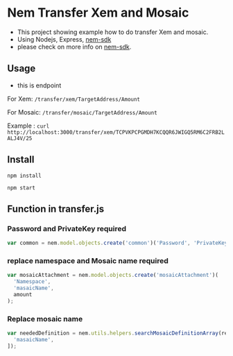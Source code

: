 # Nem Transfer Xem and Mosaic

* This project showing example how to do transfer Xem and mosaic.
* Using Nodejs, Express, [nem-sdk][nem-sdk]
* please check on more info on [nem-sdk][nem-sdk].

## Usage

* this is endpoint

For Xem: `/transfer/xem/TargetAddress/Amount`

For Mosaic: `/transfer/mosaic/TargetAddress/Amount`

Example : `curl http://localhost:3000/transfer/xem/TCPVKPCPGMDH7KCQQR6JWIGQ5RM6C2FRB2LALJ4V/25`

## Install

`npm install`

`npm start`

## Function in transfer.js

### Password and PrivateKey required

```javascript
var common = nem.model.objects.create('common')('Password', 'PrivateKey');
```

### replace namespace and Mosaic name required

```javascript
var mosaicAttachment = nem.model.objects.create('mosaicAttachment')(
  'Namespace',
  'masaicName',
  amount
);
```

### Replace mosaic name

```javascript
var neededDefinition = nem.utils.helpers.searchMosaicDefinitionArray(res.data, [
  'masaicName',
]);
```

[nem-sdk]: https://github.com/QuantumMechanics/NEM-sdk
